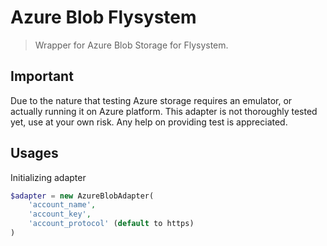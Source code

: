 # Azure Blob Flysystem

> Wrapper for Azure Blob Storage for Flysystem.

## Important

Due to the nature that testing Azure storage requires an emulator,
or actually running it on Azure platform.
This adapter is not thoroughly tested yet, use at your own risk.
Any help on providing test is appreciated.

## Usages

Initializing adapter

```php
$adapter = new AzureBlobAdapter(
    'account_name',
    'account_key',
    'account_protocol' (default to https)
)
```